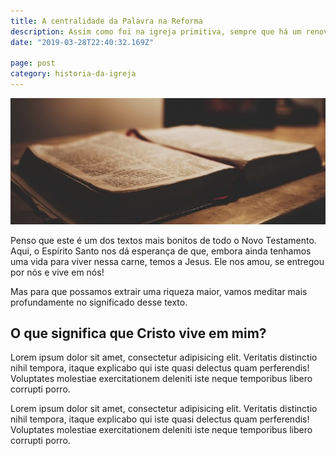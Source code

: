 ```yaml
---
title: A centralidade da Palavra na Reforma
description: Assim como foi na igreja primitiva, sempre que há um renovo espiritual, vemos a Palavra prevalecendo.
date: "2019-03-28T22:40:32.169Z"

page: post
category: historia-da-igreja
---
```


![Bíblia antiga aberta](./old-bible.jpg)

Penso que este é um dos textos mais bonitos de todo o Novo Testamento. Aqui, o Espírito Santo nos dá esperança de que, embora ainda tenhamos uma vida para viver nessa carne, temos a Jesus. Ele nos amou, se entregou por nós e vive em nós!

Mas para que possamos extrair uma riqueza maior, vamos meditar mais profundamente no significado desse texto.

## O que significa que Cristo vive em mim?

Lorem ipsum dolor sit amet, consectetur adipisicing elit. Veritatis distinctio nihil tempora, itaque explicabo qui iste quasi delectus quam perferendis! Voluptates molestiae exercitationem deleniti iste neque temporibus libero corrupti porro.

Lorem ipsum dolor sit amet, consectetur adipisicing elit. Veritatis distinctio nihil tempora, itaque explicabo qui iste quasi delectus quam perferendis! Voluptates molestiae exercitationem deleniti iste neque temporibus libero corrupti porro.